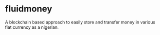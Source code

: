 # fluidmoney

A blockchain based approach to easily store and transfer money in various fiat currency as a nigerian.
